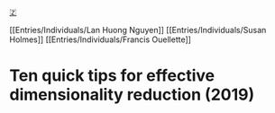[🇿](zotero://select/library/items/U4LHA2PE)

[[Entries/Individuals/Lan Huong Nguyen]] [[Entries/Individuals/Susan Holmes]] [[Entries/Individuals/Francis Ouellette]] 
# Ten quick tips for effective dimensionality reduction (2019)

